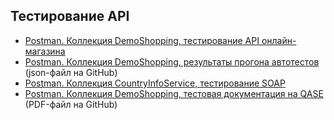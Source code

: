 ## Тестирование API

* [Postman. Коллекция DemoShopping, тестирование API онлайн-магазина](https://www.postman.com/khramovich/workspace/roman-s-workspace/collection/40928672-04229a83-efce-476d-89a6-dfe4c526d3bc?action=share&creator=40928672&active-environment=40928672-eb2f9b48-9fc7-4363-81ff-c7309c9e2608)
* [Postman. Коллекция DemoShopping, результаты прогона автотестов](https://github.com/khramovich/api/blob/main/Roman%20Khramovich.%20DemoShopping.postman_test_run.json) (json-файл на GitHub)
* [Postman. Коллекция CountryInfoService, тестирование SOAP](https://www.postman.com/khramovich/workspace/roman-s-workspace/collection/40928672-b09b7fb7-4768-4149-9b1f-a6fc51454a20?action=share&creator=40928672&active-environment=40928672-eb2f9b48-9fc7-4363-81ff-c7309c9e2608)
* [Postman. Коллекция DemoShopping, тестовая документация на QASE](https://github.com/khramovich/api/blob/main/TD.%20API%20Testing.pdf) (PDF-файл на GitHub)
